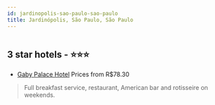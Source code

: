 ```yaml
---
id: jardinopolis-sao-paulo-sao-paulo
title: Jardinópolis, São Paulo, São Paulo
---
```


<center><img src="https://static.hotelurbano.com/reservas/prod0/18/18448/5e725b9750467_gaby-palace-hotel.jpg" alt="" /></center>


##  3 star hotels - ⭐️⭐️⭐️

-    [Gaby Palace Hotel](https://us.hurb.com/hotels/jardinopolis-sao-paulo/gaby-palace-hotel-18448?cmp=18055) Prices from R$78.30
   > Full breakfast service, restaurant, American bar and rotisseire on weekends.
